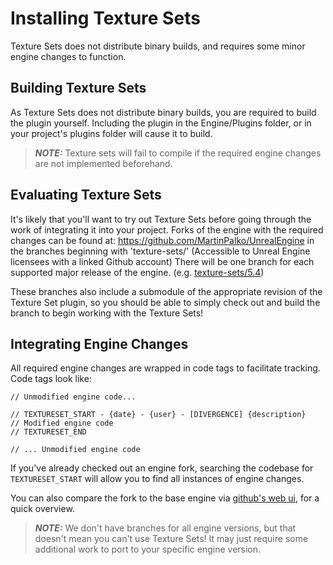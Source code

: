 # Installing Texture Sets

Texture Sets does not distribute binary builds, and requires some minor engine changes to function.

## Building Texture Sets

As Texture Sets does not distribute binary builds, you are required to build the plugin yourself. Including the plugin in the Engine/Plugins folder, or in your project's plugins folder will cause it to build.

> **_NOTE:_** Texture sets will fail to compile if the required engine changes are not implemented beforehand.

## Evaluating Texture Sets

It's likely that you'll want to try out Texture Sets before going through the work of integrating it into your project. Forks of the engine with the required changes can be found at: https://github.com/MartinPalko/UnrealEngine in the branches beginning with 'texture-sets/' (Accessible to Unreal Engine licensees with a linked Github account) There will be one branch for each supported major release of the engine. (e.g. [texture-sets/5.4](https://github.com/MartinPalko/UnrealEngine/tree/texture-sets/5.4))

These branches also include a submodule of the appropriate revision of the Texture Set plugin, so you should be able to simply check out and build the branch to begin working with the Texture Sets!

## Integrating Engine Changes

All required engine changes are wrapped in code tags to facilitate tracking. Code tags look like:

```
// Unmodified engine code...

// TEXTURESET_START - {date} - {user} - [DIVERGENCE] {description}
// Modified engine code
// TEXTURESET_END

// ... Unmodified engine code
```

If you've already checked out an engine fork, searching the codebase for `TEXTURESET_START` will allow you to find all instances of engine changes.

You can also compare the fork to the base engine via [github's web ui](https://github.com/EpicGames/UnrealEngine/compare/5.4...MartinPalko:UnrealEngine:texture-sets/5.4), for a quick overview.

> **_NOTE:_** We don't have branches for all engine versions, but that doesn't mean you can't use Texture Sets! It may just require some additional work to port to your specific engine version.